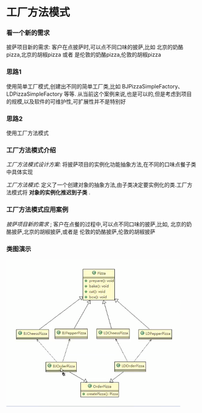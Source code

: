 
 
 
 # 工厂方法模式
 
 ### 看一个新的需求
 
 披萨项目新的需求: 客户在点披萨时,可以点不同口味的披萨,比如 北京的奶酪pizza,北京的胡椒pizza 或者 是伦敦的奶酪pizza,伦敦的胡椒pizza
 
 ### 思路1
 
 使用简单工厂模式,创建出不同的简单工厂类,比如 BJPizzaSimpleFactory、LDPizzaSimpleFactory 等等. 从当前这个案例来说,也是可以的,但是考虑到项目的规模,以及软件的可维护性,可扩展性并不是特别好
 
 ### 思路2
 
 使用工厂方法模式
 
 ### 工厂方法模式介绍
 
 _工厂方法模式设计方案_: 将披萨项目的实例化功能抽象方法,在不同的口味点餐子类中具体实现
 
 _工厂方法模式_: 定义了一个创建对象的抽象方法,由子类决定要实例化的类.工厂方法模式将 __对象的实例化推迟到子类__ .
 
  
### 工厂方法模式应用案例
  
  _披萨项目新的需求_ ; 客户在点餐的过程中,可以点不同口味的披萨,比如, 北京的奶酪披萨,北京的胡椒披萨,或者是 伦敦的奶酪披萨,伦敦的胡椒披萨
  
### 类图演示
  
![](./img/QQ图片20210203163126.png)